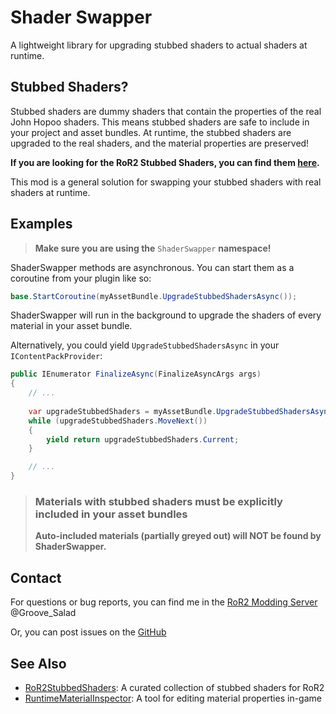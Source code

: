 # Shader Swapper
A lightweight library for upgrading stubbed shaders to actual shaders at runtime.

## Stubbed Shaders?
Stubbed shaders are dummy shaders that contain the properties of the real John Hopoo shaders. This means stubbed shaders are safe to include in your project and asset bundles. At runtime, the stubbed shaders are upgraded to the real shaders, and the material properties are preserved!

**If you are looking for the RoR2 Stubbed Shaders, you can find them [here](https://github.com/risk-of-thunder/RoR2StubbedShaders/releases).**

This mod is a general solution for swapping your stubbed shaders with real shaders at runtime.

## Examples
> **Make sure you are using the** `ShaderSwapper` **namespace!**

ShaderSwapper methods are asynchronous. You can start them as a coroutine from your plugin like so:
```csharp
base.StartCoroutine(myAssetBundle.UpgradeStubbedShadersAsync());
```
ShaderSwapper will run in the background to upgrade the shaders of every material in your asset bundle.

Alternatively, you could yield `UpgradeStubbedShadersAsync` in your `IContentPackProvider`:
```csharp
public IEnumerator FinalizeAsync(FinalizeAsyncArgs args)
{
    // ...
    
    var upgradeStubbedShaders = myAssetBundle.UpgradeStubbedShadersAsync();
    while (upgradeStubbedShaders.MoveNext())
    {
        yield return upgradeStubbedShaders.Current;
    }

    // ...
}
```

> ### Materials with stubbed shaders must be explicitly included in your asset bundles
> **Auto-included materials (partially greyed out) will NOT be found by ShaderSwapper.**

## Contact
For questions or bug reports, you can find me in the [RoR2 Modding Server](https://discord.gg/5MbXZvd) @Groove_Salad

Or, you can post issues on the [GitHub](https://github.com/Priscillalala/ShaderSwapper)

## See Also
* [RoR2StubbedShaders](https://github.com/risk-of-thunder/RoR2StubbedShaders): A curated collection of stubbed shaders for RoR2
* [RuntimeMaterialInspector](https://thunderstore.io/package/Groove_Salad/RuntimeMaterialInspector): A tool for editing material properties in-game

